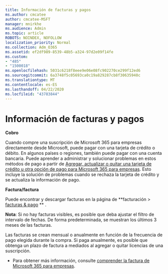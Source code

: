 ```yaml
---
title: Información de facturas y pagos
ms.author: cmcatee
author: cmcatee-MSFT
manager: mnirkhe
ms.audience: Admin
ms.topic: article
ROBOTS: NOINDEX, NOFOLLOW
localization_priority: Normal
ms.collection: Adm_O365
ms.assetid: ef2df989-8539-48b5-a324-97d2e09f14fe
ms.custom:
- "485"
- "1500018"
ms.openlocfilehash: 5031c6218f8eee9e06e08fc902270ce299f12ed6
ms.sourcegitcommit: 6a3748f5c05693ca0c19a829287cb8f30635940c
ms.translationtype: MT
ms.contentlocale: es-ES
ms.lasthandoff: 04/22/2020
ms.locfileid: "43783844"
---
```

# <a name="invoice-and-payment-information"></a>Información de facturas y pagos

**Cobro**

Cuando compre una suscripción de Microsoft 365 para empresas directamente desde Microsoft, puede pagar con una tarjeta de crédito o débito.  En algunos países o regiones, también puede pagar con una cuenta bancaria.  Puede aprender a administrar y solucionar problemas en estos métodos de pago a partir de [Agregar, actualizar o quitar una tarjeta de crédito u otra opción de pago para Microsoft 365 para empresas](https://go.microsoft.com/fwlink/?linkid=2118133).  Esto incluye la solución de problemas cuando se rechaza la tarjeta de crédito y se actualiza la información de pago.

**Factura/factura**

Puede encontrar y descargar facturas en la página de **facturación > [facturas & pago](https://go.microsoft.com/fwlink/p/?linkid=848039) ** .  

**Nota**: Si no hay facturas visibles, es posible que deba ajustar el filtro de intervalo de fechas.  De forma predeterminada, se muestran los últimos 3 meses de las facturas.

Las facturas se crean mensual o anualmente en función de la frecuencia de pago elegida durante la compra.  Si paga anualmente, es posible que obtenga un plazo de factura a mediados al agregar o quitar licencias de una suscripción.
 
- Para obtener más información, consulte [comprender la factura de Microsoft 365 para empresas](https://go.microsoft.com/fwlink/?linkid=2119101).
